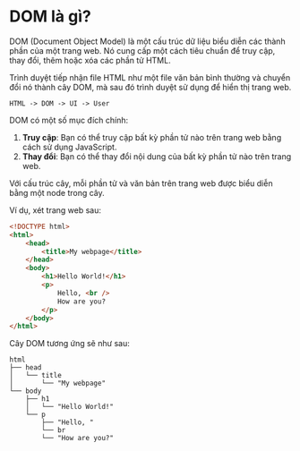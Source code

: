 # DOM là gì?

DOM (Document Object Model) là một cấu trúc dữ liệu biểu diễn các thành phần của một trang web. Nó cung cấp một cách tiêu chuẩn để truy cập, thay đổi, thêm hoặc xóa các phần tử HTML.

Trình duyệt tiếp nhận file HTML như một file văn bản bình thường và chuyển đổi nó thành cây DOM, mà sau đó trình duyệt sử dụng để hiển thị trang web.

```
HTML -> DOM -> UI -> User
```

DOM có một số mục đích chính:

1. **Truy cập**: Bạn có thể truy cập bất kỳ phần tử nào trên trang web bằng cách sử dụng JavaScript.
2. **Thay đổi**: Bạn có thể thay đổi nội dung của bất kỳ phần tử nào trên trang web.

Với cấu trúc cây, mỗi phần tử và văn bản trên trang web được biểu diễn bằng một node trong cây.

Ví dụ, xét trang web sau:

```html
<!DOCTYPE html>
<html>
    <head>
        <title>My webpage</title>
    </head>
    <body>
        <h1>Hello World!</h1>
        <p>
            Hello, <br />
            How are you?
        </p>
    </body>
</html>
```

Cây DOM tương ứng sẽ như sau:

```
html
├── head
│   └── title
│       └── "My webpage"
└── body
    ├── h1
    │   └── "Hello World!"
    └── p
        ├── "Hello, "
        └── br
        └── "How are you?"
```
